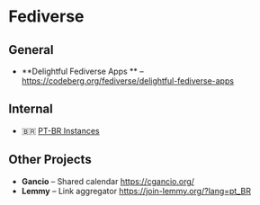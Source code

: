 # Fediverse

## General

* **Delightful Fediverse Apps ** – https://codeberg.org/fediverse/delightful-fediverse-apps

## Internal

* 🇧🇷 [PT-BR Instances](br-fediverse.md)

## Other Projects

* **Gancio** – Shared calendar https://cgancio.org/
* **Lemmy** –  Link aggregator https://join-lemmy.org/?lang=pt_BR